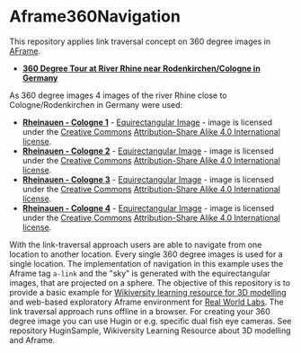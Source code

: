 # Aframe360Navigation
This repository applies link traversal concept on 360 degree images in [AFrame](https://aframe.io). 

* [**360 Degree Tour at River Rhine near Rodenkirchen/Cologne in Germany**](https://niebert.github.io/aframe360navigation)

As 360 degree images 4 images of the river Rhine close to Cologne/Rodenkirchen in Germany were used:
* [**Rheinauen - Cologne 1**](https://niebert.github.io/HuginSample/rhein1_rodenkirchen.html) - [Equirectangular Image](https://niebert.github.io/HuginSample/img/rhein1_rodenkirchen.jpg) - image is licensed under the [Creative Commons](https://en.wikipedia.org/wiki/en:Creative_Commons) [Attribution-Share Alike 4.0 International license](https://creativecommons.org/licenses/by-sa/4.0/deed.en).
* [**Rheinauen - Cologne 2**](https://niebert.github.io/HuginSample/rhein2_rodenkirchen.html) - [Equirectangular Image](https://niebert.github.io/HuginSample/img/rhein1_rodenkirchen.jpg) - image is licensed under the [Creative Commons](https://en.wikipedia.org/wiki/en:Creative_Commons) [Attribution-Share Alike 4.0 International license](https://creativecommons.org/licenses/by-sa/4.0/deed.en).
* [**Rheinauen - Cologne 3**](https://niebert.github.io/HuginSample/rhein3_rodenkirchen.html) - [Equirectangular Image](https://niebert.github.io/HuginSample/img/rhein1_rodenkirchen.jpg) - image is licensed under the [Creative Commons](https://en.wikipedia.org/wiki/en:Creative_Commons) [Attribution-Share Alike 4.0 International license](https://creativecommons.org/licenses/by-sa/4.0/deed.en).
* [**Rheinauen - Cologne 4**](https://niebert.github.io/HuginSample/rhein4_rodenkirchen.html) - [Equirectangular Image](https://niebert.github.io/HuginSample/img/rhein1_rodenkirchen.jpg) - image is licensed under the [Creative Commons](https://en.wikipedia.org/wiki/en:Creative_Commons) [Attribution-Share Alike 4.0 International license](https://creativecommons.org/licenses/by-sa/4.0/deed.en).

With the link-traversal approach users are able to navigate from one location to another location. Every single 360 degree images is used for a single location. The implementation of navigation in this example uses the Aframe tag `a-link` and the "sky" is generated with the equirectangular images, that are projected on a sphere. The objective of this repository is to provide a basic example for [Wikiversity learning resource for 3D modelling](https://en.wikiversity.org/wiki/3D_Modelling) and web-based exploratory Aframe environment for [Real World Labs](https://en.wikiversity.org/wiki/Real_World_Labs). The link traversal approach runs offline in a browser. For creating your 360 degree image you can use Hugin or e.g. specific dual fish eye cameras. See repository HuginSample, Wikiversity Learning Resource about 3D modelling and Aframe. 
